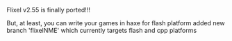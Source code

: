 Flixel v2.55 is finally ported!!!

But, at least, you can write your games in haxe for flash platform
added new branch 'flixelNME' which currently targets flash and cpp platforms